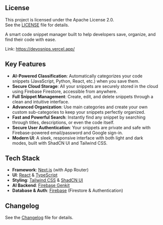 ## License

This project is licensed under the Apache License 2.0.  
See the [LICENSE](./LICENSE) file for details.

A smart code snippet manager built to help developers save, organize, and find their code with ease.

Link: https://devosnips.vercel.app/

## Key Features

- **AI-Powered Classification**: Automatically categorizes your code snippets (JavaScript, Python, React, etc.) when you save them.
- **Secure Cloud Storage**: All your snippets are securely stored in the cloud using Firebase Firestore, accessible from anywhere.
- **Full Snippet Management**: Create, edit, and delete snippets through a clean and intuitive interface.
- **Advanced Organization**: Use main categories and create your own custom sub-categories to keep your snippets perfectly organized.
- **Fast and Powerful Search**: Instantly find any snippet by searching through titles, descriptions, or even the code itself.
- **Secure User Authentication**: Your snippets are private and safe with Firebase-powered email/password and Google sign-in.
- **Modern UI**: A sleek, responsive interface with both light and dark modes, built with ShadCN UI and Tailwind CSS.

## Tech Stack

- **Framework**: [Next.js](https://nextjs.org/) (with App Router)
- **UI**: [React](https://react.dev/) & [TypeScript](https://www.typescriptlang.org/)
- **Styling**: [Tailwind CSS](https://tailwindcss.com/) & [ShadCN UI](https://ui.shadcn.com/)
- **AI Backend**: [Firebase Genkit](https://firebase.google.com/docs/genkit)
- **Database & Auth**: [Firebase](https://firebase.google.com/) (Firestore & Authentication)

## Changelog
See the [Changelog](./CHANGELOG.md) file for details.
